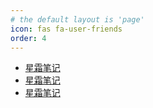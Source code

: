 ```yaml
---
# the default layout is 'page'
icon: fas fa-user-friends
order: 4
---
```


- [星霜笔记](https://xiaobaiweinuli.github.io/xingshuang/)
- [星霜笔记](https://xiaobaiweinuli.github.io/shenghuo/)
- [星霜笔记](https://xiaobaiweinuli.github.io/blog)